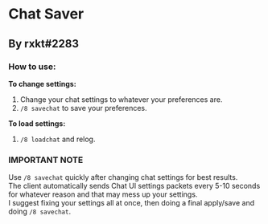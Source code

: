 # Chat Saver  
## By rxkt#2283  
  
  
### How to use:  
  
  **To change settings:**  
  1. Change your chat settings to whatever your preferences are.  
  2. `/8 savechat` to save your preferences.  
  
  **To load settings:**  
  1. `/8 loadchat` and relog.  
  
  
  ### **IMPORTANT NOTE**  
  Use `/8 savechat` quickly after changing chat settings for best results.  
  The client automatically sends Chat UI settings packets every 5-10 seconds for whatever reason and that may mess up your settings.  
  I suggest fixing your settings all at once, then doing a final apply/save and doing `/8 savechat`.  
  
